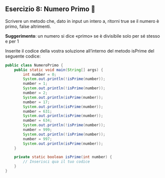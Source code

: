 ## Esercizio 8: Numero Primo 🛵

Scrivere un metodo che, dato in input un intero a, ritorni true se il numero è primo, false
altrimenti.

**Suggerimento**: un numero si dice «primo» se è divisibile solo per sé stesso e per 1

Inserite il codice della vostra soluzione all’interno del metodo isPrime del seguente codice:

```java
public class NumeroPrimo {
    public static void main(String[] args) {
        int number = 0;
        System.out.println(!isPrime(number));
        number = 1;
        System.out.println(!isPrime(number));
        number = 2;
        System.out.println(isPrime(number));
        number = 17;
        System.out.println(isPrime(number));
        number = 631;
        System.out.println(isPrime(number));
        number = 634;
        System.out.println(!isPrime(number));
        number = 999;
        System.out.println(!isPrime(number));
        number = 997;
        System.out.println(isPrime(number));
    }

    private static boolean isPrime(int number) {
        // Inserisci qua il tuo codice
    }
}
```
